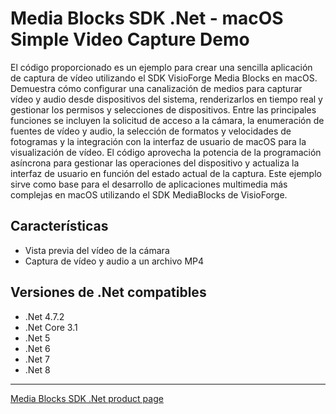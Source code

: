 # Media Blocks SDK .Net - macOS Simple Video Capture Demo

El código proporcionado es un ejemplo para crear una sencilla aplicación de captura de vídeo utilizando el SDK VisioForge Media Blocks en macOS. Demuestra cómo configurar una canalización de medios para capturar vídeo y audio desde dispositivos del sistema, renderizarlos en tiempo real y gestionar los permisos y selecciones de dispositivos. Entre las principales funciones se incluyen la solicitud de acceso a la cámara, la enumeración de fuentes de vídeo y audio, la selección de formatos y velocidades de fotogramas y la integración con la interfaz de usuario de macOS para la visualización de vídeo. El código aprovecha la potencia de la programación asíncrona para gestionar las operaciones del dispositivo y actualiza la interfaz de usuario en función del estado actual de la captura. Este ejemplo sirve como base para el desarrollo de aplicaciones multimedia más complejas en macOS utilizando el SDK MediaBlocks de VisioForge.

## Características

- Vista previa del vídeo de la cámara
- Captura de vídeo y audio a un archivo MP4

## Versiones de .Net compatibles

- .Net 4.7.2
- .Net Core 3.1
- .Net 5
- .Net 6
- .Net 7
- .Net 8

---

[Media Blocks SDK .Net product page](https://www.visioforge.com/media-blocks-sdk)
